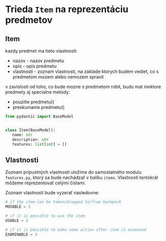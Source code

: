 # Trieda `Item` na reprezentáciu predmetov

## Item

kazdy predmet ma tieto vlastnosti:

* nazov - nazov predmetu
* opis - opis predmetu
* vlastnosti - zoznam vlastnosti, na zaklade ktorych budem vediet, co s predmetom mozem alebo nemozem spravit

v zavislosti od toho, co bude mozne s predmetom robit, budu mat niektore predmety aj specialne metody:

+ pouzitie predmetu()
+ preskumanie predmetu()

```python
from pydantic import BaseModel


class Item(BaseModel):
   name: str
   description: str
   features: list[int] = []
```

## Vlastnosti

Zoznam prípustných vlastností uložíme do samostatného modulu `features.py`, ktorý sa bude nachádzať v balíku `items`.
Vlastnosti tentokrát môžeme reprezentovať celými číslami.

Zoznam vlastností bude vyzerať nasledovne:

```python
# if the item can be taken/dropped to/from backpack
MOVABLE = 1

# if it is possible to use the item
USABLE = 2

# if it is possible to make some action after item is examined
EXAMINABLE = 3
```
